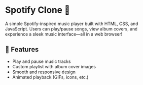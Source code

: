 # Spotify Clone 🎵

A simple Spotify-inspired music player built with HTML, CSS, and JavaScript. Users can play/pause songs, view album covers, and experience a sleek music interface—all in a web browser!

## 🚀 Features

- Play and pause music tracks
- Custom playlist with album cover images
- Smooth and responsive design
- Animated playback (GIFs, icons, etc.)

